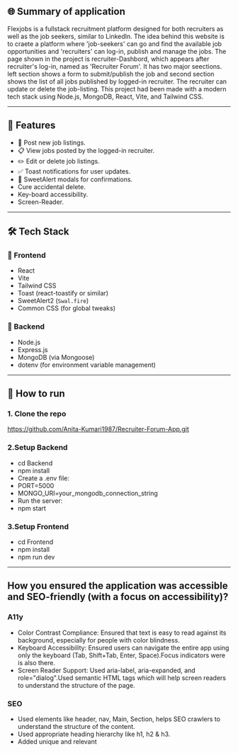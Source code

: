 ## 🌐 Summary of application

Flexjobs is a fullstack recruitment platform designed for both recruiters as well as the job seekers, similar to LinkedIn. The idea behind this website is to craete a platform where 'job-seekers' can go and find the available job opportunities and 'recruiters' can log-in, publish and manage the jobs. The page shown in the project is recruiter-Dashbord, which appears after recruiter's log-in, named as 'Recruiter Forum'. It has two major seections. left section shows a form to submit/publish the job and second section shows the list of all jobs published by logged-in recruiter. The recruiter can update or delete the job-listing. This project had been made with a modern tech stack using Node.js, MongoDB, React, Vite, and Tailwind CSS.

---

## 🚀 Features

- 📝 Post new job listings.
- 📋 View jobs posted by the logged-in recruiter.
- ✏️ Edit or delete job listings.
- ✅ Toast notifications for user updates.
- 🧠 SweetAlert modals for confirmations.
- Cure accidental delete.
- Key-board accessibility.
- Screen-Reader.

---

## 🛠️ Tech Stack

### 🔹 Frontend

- React
- Vite
- Tailwind CSS
- Toast (react-toastify or similar)
- SweetAlert2 (`Swal.fire`)
- Common CSS (for global tweaks)

### 🔹 Backend

- Node.js
- Express.js
- MongoDB (via Mongoose)
- dotenv (for environment variable management)

---

## 🔧 How to run

### 1. Clone the repo

https://github.com/Anita-Kumari1987/Recruiter-Forum-App.git

### 2.Setup Backend

- cd Backend
- npm install
- Create a .env file:
- PORT=5000
- MONGO_URI=your_mongodb_connection_string
- Run the server:
- npm start

### 3.Setup Frontend

- cd Frontend
- npm install
- npm run dev

---

## How you ensured the application was accessible and SEO-friendly (with a focus on accessibility)?

### A11y

- Color Contrast Compliance: Ensured that text is easy to read against its background, especially for people with color blindness.
- Keyboard Accessibility: Ensured users can navigate the entire app using only the keyboard (Tab, Shift+Tab, Enter, Space).Focus indicators were is also there.
- Screen Reader Support: Used aria-label, aria-expanded, and role="dialog".Used semantic HTML tags which will help screen readers to understand the structure of the page.

### SEO

- Used elements like header, nav, Main, Section, helps SEO crawlers to understand the structure of the content.
- Used appropriate heading hierarchy like h1, h2 & h3.
- Added unique and relevant <title> and <meta name="description" />
- Used clean, descriptive URLs.

---

## what type of tracking you have implemented, why and how it takes into consideration your users privacy.

### Tracking

I have used Google Analytics 4 (GA4) to track:

- Page views
- User engagement (like time on site and interactions)
- Traffic sources (where users are coming from)

### Privacy Considerations

- No personally identifiable information (PII) is collected.
- Google Analytics 4 anonymizes IP addresses by default.
- The script loads asynchronously, minimizing performance impact.
- We do not use tracking for remarketing or personalized advertising.
- Tracking is used solely for aggregate analytics to improve usability.

---

## 2 common threats and vulnerabilities that your project might be vulnerable too. Going into detail over one of them, explaining how you have mitigated yourself against it.

### threats and vulnerabilities

1. No Input Validation or Sanitization : Website is trusting anything that users type into form without checking if it’s safe or even makes sense.
2. Accidental deletion: It is a serious threat to the integrity and availability of the data. If the delete button is exposed to anyone who is not authorised to use, then anyone can delete anything — even if it's accidental, it's still a serious issue.

### Mitigation

🛡️ Soft Delete to Prevent Accidental Deletion
To safeguard against accidental or unauthorized deletion, the application implements a soft delete mechanism rather than permanently removing job listings from the database.
Instead of deleting the data, the following logic is used in the backend:

<img width="768" alt="Screenshot 2025-04-17 at 18 48 27" src="https://github.com/user-attachments/assets/4849e568-0864-4771-a8c3-1e0e038e055d" />

✅ How It Works:

- When the "Delete" button is clicked, the job listing’s status is updated to "deleted" instead of being removed from MongoDB.
- This ensures that the data is retained in the database, providing an opportunity to restore it later if needed.
- All job listing queries are filtered to exclude entries where status is "deleted", so deleted listings are hidden from the frontend.

🔒 Why This is Secure:

- Prevents permanent loss of job data due to misclicks or accidental actions.
- Allows restoration of deleted entries (if needed in the future).

---

## 📌 Future Improvements

- Candidate portal & resume uploads
- Recruiter's log-in page
- Job filtering & search
- Admin dashboard
- Authentication
- Email notifications

## 🧑‍💻 Author

Anita Kumari
@Anita-Kumari1987
